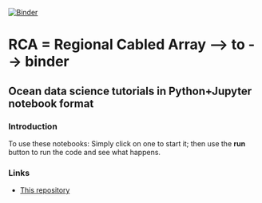 [![Binder](http://binder.pangeo.io/badge.svg)](http://binder.pangeo.io/v2/gh/robfatland/synoptic/master)


# RCA = Regional Cabled Array --> to --> binder
## Ocean data science tutorials in Python+Jupyter notebook format
### Introduction

To use these notebooks: Simply click on one to start it; then use the **run** button to run the code and see what happens.

### Links

- [This repository](https://github.com/cormorack/rca2binder)





